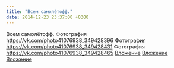 ```yaml
---
title: "Всем самолётофф."
date: 2014-12-23 23:37:00 +0300
---
```


Всем самолётофф.
Фотография
<a class="vk-attach" href="https://vk.com/photo41076938_349428396">https://vk.com/photo41076938_349428396</a>
Фотография
<a class="vk-attach" href="https://vk.com/photo41076938_349428431">https://vk.com/photo41076938_349428431</a>
Фотография
<a class="vk-attach" href="https://vk.com/photo41076938_349428465">https://vk.com/photo41076938_349428465</a>
<a class="vk-attach" href="https://vk.com/photo41076938_349428396">Вложение</a>
<a class="vk-attach" href="https://vk.com/photo41076938_349428431">Вложение</a>
<a class="vk-attach" href="https://vk.com/photo41076938_349428465">Вложение</a>
